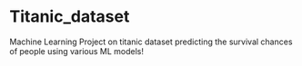 # Titanic_dataset
Machine Learning Project on titanic dataset predicting the survival chances of people using various ML models!
